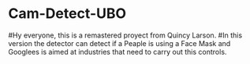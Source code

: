 # Cam-Detect-UBO
#Hy everyone, this is a remastered proyect from Quincy Larson.
#In this version the detector can detect if a Peaple is using a Face Mask and Googlees is aimed at industries that need to carry out this controls.
